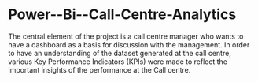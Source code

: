 # Power--Bi--Call-Centre-Analytics

The central element of the project is a call centre manager who wants to have a dashboard as a basis for discussion with the management.
In order to have an understanding of the dataset generated at the call centre, various Key Performance Indicators (KPIs) were made to reflect the important insights of the performance at the Call centre.
